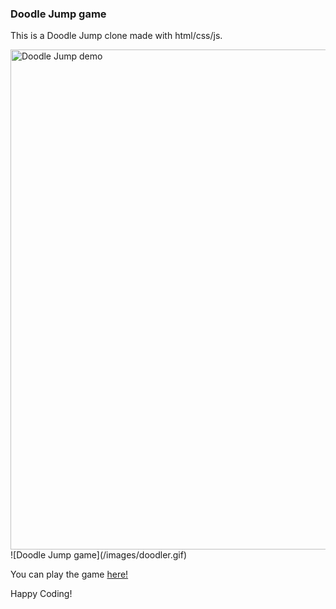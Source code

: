 <!-- ideas for improving the game

- added a message for every 50 levels cleared
- add a message of score at end
- add button to start
- change the theme after 100+ levels and maybe make faster? 
- top scores?  -->

<h3>Doodle Jump game</h3>

This is a Doodle Jump clone made with html/css/js. 

<img src="/images/doodler.gif" alt="Doodle Jump demo" width="800"/>
![Doodle Jump game](/images/doodler.gif)


You can play the game [here!](https://zenidith.github.io/doodleJump/)

Happy Coding!